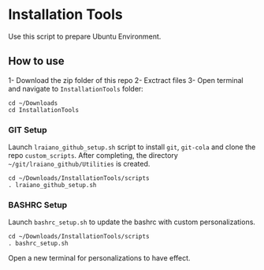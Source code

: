 # Installation Tools

Use this script to prepare Ubuntu Environment.

## How to use
1- Download the zip folder of this repo
2- Exctract files
3- Open terminal and navigate to `InstallationTools` folder:
```
cd ~/Downloads
cd InstallationTools
```

### GIT Setup
Launch `lraiano_github_setup.sh` script to install `git`, `git-cola` and clone the repo `custom_scripts`.
After completing, the directory `~/git/lraiano_github/Utilities` is created.

```
cd ~/Downloads/InstallationTools/scripts
. lraiano_github_setup.sh
```

### BASHRC Setup
Launch `bashrc_setup.sh` to update the bashrc with custom personalizations.
```
cd ~/Downloads/InstallationTools/scripts
. bashrc_setup.sh
```
Open a new terminal for personalizations to have effect.
